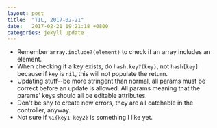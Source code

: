```yaml
---
layout: post
title:  "TIL, 2017-02-21"
date:   2017-02-21 19:21:18 +0800
categories: jekyll update
---
```

- Remember `array.include?(element)` to check if an array includes an element.
- When checking if a key exists, do `hash.key?(key)`, not `hash[key]` because if `key` is `nil`, this will not populate the return.
- Updating stuff--be more stringent than normal, all params must be correct before an update is allowed. All params meaning that the params' keys should all be  editable attributes.
- Don't be shy to create new errors, they are all catchable in the controller, anyway.
- Not sure if `%i{key1 key2}` is something I like yet.

